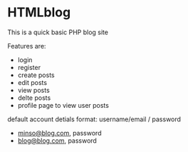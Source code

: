 # HTMLblog
This is a quick basic PHP blog site

Features are:
- login
- register
- create posts
- edit posts
- view posts
- delte posts
- profile page to view user posts


default account detials
format: username/email / password

- minso@blog.com, password
- blog@blog.com, password
